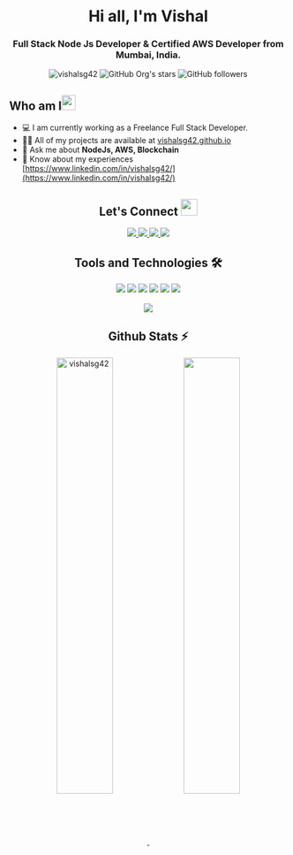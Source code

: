 <h1 align="center">Hi all, I'm Vishal</h1>

<h3 align="center">Full Stack Node Js Developer & Certified AWS Developer from Mumbai, India.</h3>

<div align="center">
      <img src="https://komarev.com/ghpvc/?username=vishalsg42&label=Profile%20views&color=0e75b6&style=flat" alt="vishalsg42" />
      <img alt="GitHub Org's stars" src="https://img.shields.io/github/stars/vishalsg42?style=social"> 
      <img alt="GitHub followers" src="https://img.shields.io/github/followers/vishalsg42?style=social">
</div>

<h2 align="left">Who am I<img src="https://media.giphy.com/media/pDh3IDoUswmZrqdRip/giphy.gif" height="27px" width="25px"></h2>

- 💻 I am currently working as a Freelance Full Stack Developer.
- 👨‍💻 All of my projects are available at [vishalsg42.github.io](https://vishalsg42.github.io/)
- 💬 Ask me about **NodeJs, AWS, Blockchain**
- 📄 Know about my experiences [https://www.linkedin.com/in/vishalsg42/](https://www.linkedin.com/in/vishalsg42/)

<h2 align="center"> Let's Connect <img src="https://media.giphy.com/media/jOz35yxbuhvVQDKrce/giphy.gif" height="30px" width="30px"></h2>

<div align="center">
      <a href="https://www.linkedin.com/in/vishalsg42/">
        <img src="https://img.shields.io/badge/LinkedIn-0077B5?style=for-the-badge&logo=linkedin&logoColor=white">
      </a>
      <a href="https://github.com/vishalsg42/">
        <img src="https://img.shields.io/badge/GitHub-100000?style=for-the-badge&logo=github&logoColor=white">
      </a>
      <a href="mailto:vishalsg42@gmail.com">
        <img src="https://img.shields.io/badge/Gmail-D14836?style=for-the-badge&logo=gmail&logoColor=white">
      </a>
      <a href="https://www.instagram.com/vishalsg42/">
        <img src="https://img.shields.io/badge/Instagram-E4405F?style=for-the-badge&logo=instagram&logoColor=white">
      </a>
</div>

<h2 align="center">Tools and Technologies 🛠</h2>
<div align="center">
  <img src="https://img.shields.io/badge/Django-092E20?style=for-the-badge&logo=django&logoColor=white" />
  <img src="https://img.shields.io/badge/Python-3776AB?style=for-the-badge&logo=python&logoColor=white" />
  <img src="https://img.shields.io/badge/React-20232A?style=for-the-badge&logo=react&logoColor=61DAFB" />
  <img src="https://img.shields.io/badge/TypeScript-007ACC?style=for-the-badge&logo=typescript&logoColor=white" />
  <img src="https://img.shields.io/badge/Amazon_AWS-FF9900?style=for-the-badge&logo=amazonaws&logoColor=white" />
  <img src="https://img.shields.io/badge/Ethereum-3C3C3D?style=for-the-badge&logo=Ethereum&logoColor=white" />
<br>
<br>
  <img align="center" src="https://github-readme-stats.vercel.app/api/top-langs/?username=vishalsg42&theme=dark&layout=compact&langs_count=20&hide_title=true"/>
</div>

<!-- Github Stats Section -->
<h2 align="center">Github Stats ⚡</h2>
<p align=center>
  <div align=center>
    <a href="https://github.com/vishalsg42/github-readme-streak-stats" title="Go to Source">
      <img align="center" width="45%" src="https://github-readme-streak-stats.herokuapp.com/?user=vishalsg42&theme=react&border=61dafb&hide_border=true" alt="vishalsg42" />
    </a>
    <a href="https://github.com/vishalsg42/github-readme-stats" title="Go to Source">
      <img align="center" width="45%" src="https://github-readme-stats.vercel.app/api?username=vishalsg42&show_icons=true&theme=react&border_color=61dafb&hide_border=true" />
    </a>
  </div>
</p>
